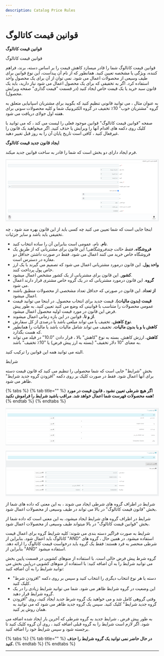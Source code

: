 ```yaml
---
description: Catalog Price Rules
---
```


# قوانین قیمت کاتالوگ

**قوانین قیمت کاتالوگ**

قوانین قیمت کاتالوگ

قوانین قیمت کاتالوگ شما را قادر میسازد کاهش قیمت را بر اساس دسته، برند، فراهم کننده، ویژگی یا مشخصه تعیین کنید. همانطور که از نام آن پیداست، این نوع قوانین برای طیف وسیعی از محصولات اعمال می شود. نمی توان از آن برای یک محصول واحد استفاده کرد. اگر به تخفیفی که برای یک محصول اعمال می شود نیاز دارید، باید یک قانون سبد خرید یا یک قیمت خاص ایجاد کنید (در قسمت "قیمت گذاری" صفحه ویرایش محصول).

به عنوان مثال ، می توانید قانونی تنظیم کنید که بگویید برای مشتریان اسپانیایی متعلق به گروه "مشتریان خوب" 10٪ تخفیف در گروه الکترونیک شما و کلیه محصولات سونی برای هفته اول جولای دریافت می شود.

صفحه "قوانین قیمت کاتالوگ" قوانین موجود فعلی را لیست می کند ، که می توانید با کلیک روی دکمه های اقدام آنها را ویرایش یا حذف کنید. اگر میخواهید یک قانون را غیرفعال کنید ، کافی است تاریخ پایان آن را به روز قبل تغییر دهید.

**ایجاد قانون جدید قیمت کاتالوگ**

فرم ایجاد دارای دو بخش است که شما را قادر به ساخت قوانین جدید میکند.

![](<../../../../.gitbook/assets/0 (17).png>)

اینجا جایی است که شما تعیین می کنید چه کسی باید از این قانون بهره مند شود ، چه تخفیفی باید باشد و سایر جزئیات.

* **نام**. نام، عمومی است بنابراین آن را ساده انتخاب کنید.
* **فروشگاه.** _فقط حالت چندفروشگاهی!_ این قانون برای مشتریانی که از طریق یک فروشگاه خاص خرید می کنند اعمال می شود. فقط در صورت داشتن حداقل دو مغازه در دسترس است.
* **واحد پول**. این قانون درمورد مشتریانی اعمال می شود که تصمیم می گیرند با یک ارز خاص پول پرداخت کنند.
* **کشور**. این قانون برای مشتریانی از یک کشور مشخص اعمال میشود.
* **گروه**. این قانون درمورد مشتریانی که در یک گروه خاص مشتری قرار دارند اعمال می شود.
* **از تعداد**. این قانون در صورتی که حداقل تعداد مشخصی از محصولات منطبق باشند اعمال میشود.
* **قیمت (بدون مالیات).** قیمت جدید برای انتخاب محصول. در اینجا می توانید قیمت عمومی محصولات را متناسب با قوانینی که وضع می کنید تعیین کنید. به طور پیش فرض این قانون در مورد قیمت اولیه محصول اعمال میشود.
* **از و تا.** قوانین در این بازه زمانی اعمال میشوند.
* **نوع کاهش.** تخفیف یا می تواند مبلغی باشد یا درصدی از کل سفارش.
* **کاهش با و یا بدون مالیات.** تخفیف می تواند شامل مالیات باشد یا مالیات را همانطور که هست بگذارد.
* **کاهش.** ارزش کاهش. بسته به نوع "کاهش" بالا ، قرار دادن "10.0" در فیلد می تواند به معنای "10 دلار تخفیف" (بسته به ارز پیش فرض) یا "10٪ تخفیف" باشد.

البته می توانید همه این قوانین را ترکیب کنید.

شرایط

بخش "شرایط" جایی است که شما محصولی را تنظیم می کنید که قانون قیمت دسته برای آنها اعمال شود. فقط در صورت کلیک بر روی دکمه "افزودن گروه جدید شرایط" ظاهر می شود.

{% tabs %}
{% tab title="" %}
**اگر هیچ شرطی تعیین نشود ، قانون قیمت در مورد همه محصولات فهرست شما اعمال خواهد شد. مراقب باشید شرایط را فراموش نکنید!**
{% endtab %}
{% endtabs %}

&#x20;

![](<../../../../.gitbook/assets/1 (13).png>)

![](<../../../../.gitbook/assets/2 (7).png>)

&#x20;شرایط در اطراف گروه های شرطی ایجاد می شوند ، به این معنی که داده های شما از بخش "قانون قیمت کاتالوگ" در بالا می تواند در طیف وسیعی از محصولات اعمال شود.

شرایط در اطراف گروه های شرایط ایجاد میشود، به این معنی است که داده شما از بخش "قوانین قیمت کاتالوگ" در بالا میتواند طیف وسیعی از محصولات اعمال شود.

شرایط به صورت فراگیر دسته بندی می شوند: کلیه شرایط گروه برای اعمال قیمت کاتالوگ باید اعمال شود. بنابراین از "AND" استفاده میشود. در همین حال ، گروه های شرطی منحصر به فرد هستند: فقط یک گروه باید درخواست قیمت کاتالوگ را ارائه دهد. بنابراین از "AND" استفاده میشود.

&#x20;گروه شرط پیش فرض خالی است. با استفاده از منوهای کشویی در قسمت پایین بخش می توانید شرایط را به آن اضافه کنید: با استفاده از منوهای کشویی درپایین بخش می توانید شرایط را به آن اضافه کنید:

* دسته یا هر نوع انتخاب دیگری را انتخاب کنید و سپس بر روی دکمه "افزودن شرط" کلیک کنید.
* این وضعیت در گروه شرایط ظاهر می شود. شما می توانید شرایط زیادی را در یک گروه شرایط قرار دهید.
* وقتی گروهی کامل شد و می خواهید یک گروه شرط جدید ایجاد کنید، روی "افزودن گروه جدید شرایط" کلیک کنید. سپس یک گروه جدید ظاهر می شود که می توانید به همان روش پر کنید.

به طور پیش فرض ، شرایط جدید به گروه شرطی که آخرین بار ایجاد شده اضافه می شود. اگر لازم است شرایط را به گروه قبلی اضافه کنید ، روی آن گروه کلیک کنید تا برجسته شود و سپس شرایط خود را اضافه کنید.

{% tabs %}
{% tab title="" %}
**در حال حاضر نمی توانید یک گروه شرایط را حذف کنید.**
{% endtab %}
{% endtabs %}

****
